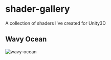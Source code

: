 # shader-gallery
A collection of shaders I've created for Unity3D

## Wavy Ocean
![wavy-ocean](img/wavy-ocean.gif "wavy-ocean")